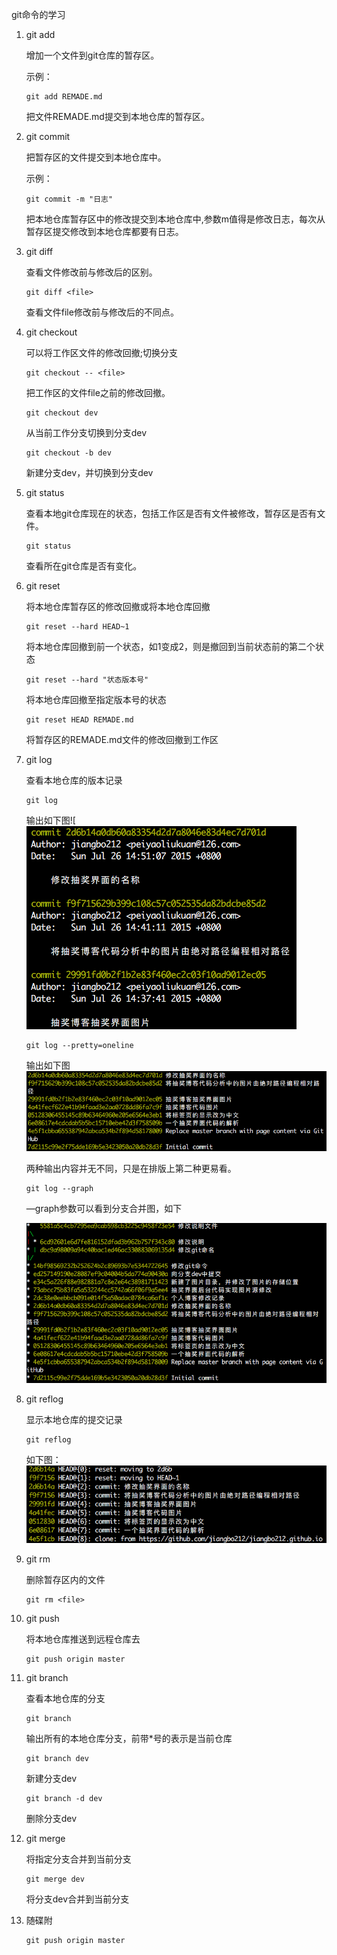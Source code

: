git命令的学习

1. git add
   
   增加一个文件到git仓库的暂存区。
   
   示例：
   
   ``` shell
   git add REMADE.md
   ```
   
   把文件REMADE.md提交到本地仓库的暂存区。
   
2. git commit
   
   把暂存区的文件提交到本地仓库中。
   
   示例：
   
   ``` shell
   git commit -m "日志"
   ```
   
   把本地仓库暂存区中的修改提交到本地仓库中,参数m值得是修改日志，每次从暂存区提交修改到本地仓库都要有日志。
   
3. git diff
   
   查看文件修改前与修改后的区别。
   
   ``` shell
   git diff <file>
   ```
   
   查看文件file修改前与修改后的不同点。
   
4. git checkout
   
   可以将工作区文件的修改回撤;切换分支
   
   ``` shell
   git checkout -- <file>
   ```
   
   把工作区的文件file之前的修改回撤。
   
   ``` shell
   git checkout dev
   ```
   
   从当前工作分支切换到分支dev
   
   ``` 
   git checkout -b dev
   ```
   
   新建分支dev，并切换到分支dev
   
5. git status
   
   查看本地git仓库现在的状态，包括工作区是否有文件被修改，暂存区是否有文件。
   
   ``` shell
   git status
   ```
   
   查看所在git仓库是否有变化。
   
6. git reset
   
   将本地仓库暂存区的修改回撤或将本地仓库回撤
   
   ``` shell
   git reset --hard HEAD~1
   ```
   
   将本地仓库回撤到前一个状态，如1变成2，则是撤回到当前状态前的第二个状态
   
   ``` shell
   git reset --hard "状态版本号"
   ```
   
   将本地仓库回撤至指定版本号的状态
   
   ``` shell
   git reset HEAD REMADE.md
   ```
   
   将暂存区的REMADE.md文件的修改回撤到工作区
   
7. git log
   
   查看本地仓库的版本记录
   
   ``` shell
   git log
   ```
   
   输出如下图![ ![git_log](../images/git/git_log.png)
   
   ``` shell
   git log --pretty=oneline
   ```
   
   输出如下图![git_log_pretty](../images/git/git_log_pretty.png)
   
   两种输出内容并无不同，只是在排版上第二种更易看。
   
   ``` 
   git log --graph
   ```
   
   —graph参数可以看到分支合并图，如下
   
   ![git_log_graph](../images/git/git_log_graph.png)
   
8. git reflog
   
   显示本地仓库的提交记录
   
   ``` shell
   git reflog
   ```
   
   如下图：![git_reflog](../images/git/git_reflog.png)
   
9. git rm
   
   删除暂存区内的文件
   
   ``` shell
   git rm <file>
   ```
   
10. git push
    
    将本地仓库推送到远程仓库去
    
    ``` shell
    git push origin master
    ```
    
11. git branch
    
    查看本地仓库的分支
    
    ``` shell
    git branch
    ```
    
    输出所有的本地仓库分支，前带*号的表示是当前仓库
    
    ``` shell
    git branch dev
    ```
    
    新建分支dev
    
    ``` shell
    git branch -d dev
    ```
    
    删除分支dev
    
12. git merge
    
    将指定分支合并到当前分支
    
    ``` shell
    git merge dev
    ```
    
    将分支dev合并到当前分支
    
13. 随碟附
    
    ``` shell
    git push origin master
    ```
